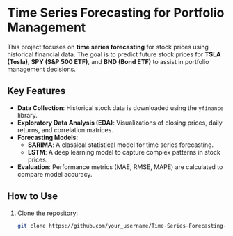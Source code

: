 # Time Series Forecasting for Portfolio Management

This project focuses on **time series forecasting** for stock prices using historical financial data. The goal is to predict future stock prices for **TSLA (Tesla)**, **SPY (S&P 500 ETF)**, and **BND (Bond ETF)** to assist in portfolio management decisions.

## Key Features
- **Data Collection**: Historical stock data is downloaded using the `yfinance` library.
- **Exploratory Data Analysis (EDA)**: Visualizations of closing prices, daily returns, and correlation matrices.
- **Forecasting Models**:
  - **SARIMA**: A classical statistical model for time series forecasting.
  - **LSTM**: A deep learning model to capture complex patterns in stock prices.
- **Evaluation**: Performance metrics (MAE, RMSE, MAPE) are calculated to compare model accuracy.

## How to Use
1. Clone the repository:
   ```bash
   git clone https://github.com/your_username/Time-Series-Forecasting-for-Portfolio.git
